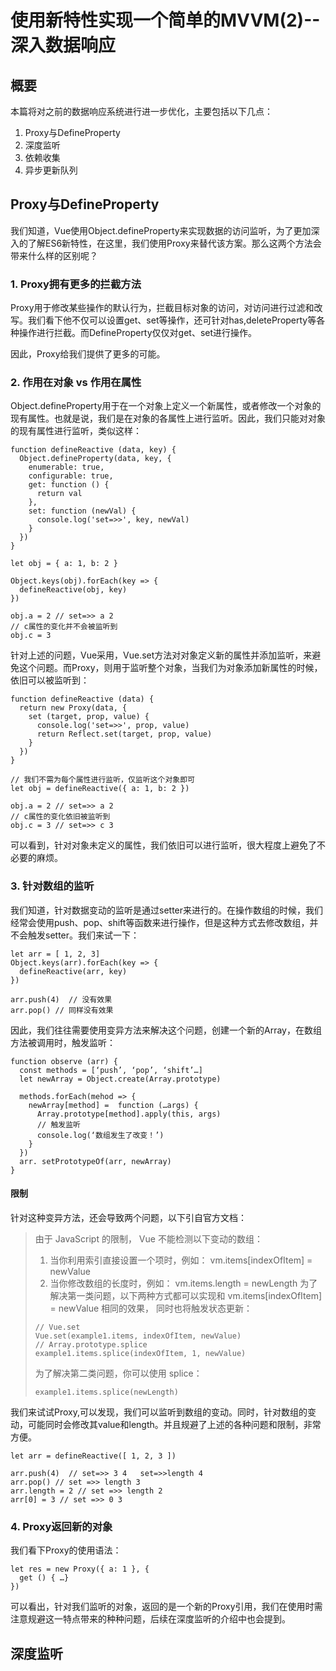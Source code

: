 # 使用新特性实现一个简单的MVVM(2)--深入数据响应

## 概要
本篇将对之前的数据响应系统进行进一步优化，主要包括以下几点：

1. Proxy与DefineProperty
2. 深度监听
3. 依赖收集
4. 异步更新队列

## Proxy与DefineProperty
我们知道，Vue使用Object.defineProperty来实现数据的访问监听，为了更加深入的了解ES6新特性，在这里，我们使用Proxy来替代该方案。那么这两个方法会带来什么样的区别呢？

### 1. Proxy拥有更多的拦截方法
Proxy用于修改某些操作的默认行为，拦截目标对象的访问，对访问进行过滤和改写。我们看下他不仅可以设置get、set等操作，还可针对has,deleteProperty等各种操作进行拦截。而DefineProperty仅仅对get、set进行操作。

因此，Proxy给我们提供了更多的可能。

### 2. 作用在对象 vs 作用在属性
Object.defineProperty用于在一个对象上定义一个新属性，或者修改一个对象的现有属性。也就是说，我们是在对象的各属性上进行监听。因此，我们只能对对象的现有属性进行监听，类似这样：

```
function defineReactive (data, key) {
  Object.defineProperty(data, key, {
    enumerable: true,
    configurable: true,
    get: function () {
      return val
    },
    set: function (newVal) {
      console.log('set=>>', key, newVal)
    }
  })
}

let obj = { a: 1, b: 2 }

Object.keys(obj).forEach(key => {
  defineReactive(obj, key)
})

obj.a = 2 // set=>> a 2
// c属性的变化并不会被监听到
obj.c = 3 
```

针对上述的问题，Vue采用，Vue.set方法对对象定义新的属性并添加监听，来避免这个问题。而Proxy，则用于监听整个对象，当我们为对象添加新属性的时候，依旧可以被监听到：

```
function defineReactive (data) {
  return new Proxy(data, {
    set (target, prop, value) {
      console.log('set=>>', prop, value)
      return Reflect.set(target, prop, value)
    }
  })
}

// 我们不需为每个属性进行监听，仅监听这个对象即可
let obj = defineReactive({ a: 1, b: 2 })

obj.a = 2 // set=>> a 2
// c属性的变化依旧被监听到
obj.c = 3 // set=>> c 3
```

可以看到，针对对象未定义的属性，我们依旧可以进行监听，很大程度上避免了不必要的麻烦。

### 3. 针对数组的监听
我们知道，针对数据变动的监听是通过setter来进行的。在操作数组的时候，我们经常会使用push、pop、shift等函数来进行操作，但是这种方式去修改数组，并不会触发setter。我们来试一下：

```
let arr = [ 1, 2, 3]
Object.keys(arr).forEach(key => {
  defineReactive(arr, key)
})

arr.push(4)  // 没有效果
arr.pop() // 同样没有效果
```
因此，我们往往需要使用变异方法来解决这个问题，创建一个新的Array，在数组方法被调用时，触发监听：

```
function observe (arr) {
  const methods = [‘push’, ‘pop’, ‘shift’…]
  let newArray = Object.create(Array.prototype)

  methods.forEach(mehod => {
    newArray[method] =  function (…args) {
      Array.prototype[method].apply(this, args)
      // 触发监听
      console.log(‘数组发生了改变！’)
    }
  })
  arr. setPrototypeOf(arr, newArray)
}
```
#### 限制
针对这种变异方法，还会导致两个问题，以下引自官方文档：
> 由于 JavaScript 的限制， Vue 不能检测以下变动的数组：
> 1. 当你利用索引直接设置一个项时，例如： vm.items[indexOfItem] = newValue
> 2. 当你修改数组的长度时，例如： vm.items.length = newLength
> 为了解决第一类问题，以下两种方式都可以实现和 vm.items[indexOfItem] = newValue 相同的效果， 同时也将触发状态更新：
> ```
> // Vue.set
> Vue.set(example1.items, indexOfItem, newValue)
> // Array.prototype.splice
> example1.items.splice(indexOfItem, 1, newValue)
> ```
> 为了解决第二类问题，你可以使用 splice：
> ```
> example1.items.splice(newLength)
> ```

我们来试试Proxy,可以发现，我们可以监听到数组的变动。同时，针对数组的变动，可能同时会修改其value和length。并且规避了上述的各种问题和限制，非常方便。
```
let arr = defineReactive([ 1, 2, 3 ])

arr.push(4)  // set=>> 3 4   set=>>length 4
arr.pop() // set =>> length 3
arr.length = 2 // set =>> length 2
arr[0] = 3 // set =>> 0 3
```

### 4. Proxy返回新的对象
我们看下Proxy的使用语法：

```
let res = new Proxy({ a: 1 }, {
  get () { …}
})
```

可以看出，针对我们监听的对象，返回的是一个新的Proxy引用，我们在使用时需注意规避这一特点带来的种种问题，后续在深度监听的介绍中也会提到。

## 深度监听
